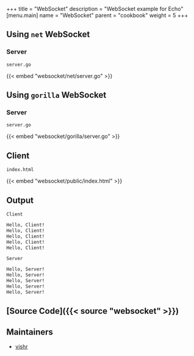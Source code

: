 +++
title = "WebSocket"
description = "WebSocket example for Echo"
[menu.main]
  name = "WebSocket"
  parent = "cookbook"
  weight = 5
+++

## Using `net` WebSocket

### Server

`server.go`

{{< embed "websocket/net/server.go" >}}

## Using `gorilla` WebSocket

### Server

`server.go`

{{< embed "websocket/gorilla/server.go" >}}

## Client

`index.html`

{{< embed "websocket/public/index.html" >}}

## Output

`Client`

```sh
Hello, Client!
Hello, Client!
Hello, Client!
Hello, Client!
Hello, Client!
```

`Server`

```sh
Hello, Server!
Hello, Server!
Hello, Server!
Hello, Server!
Hello, Server!
```

## [Source Code]({{< source "websocket" >}})

## Maintainers

- [vishr](https://github.com/vishr)
